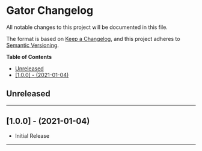 # Gator Changelog <!-- omit in toc -->

All notable changes to this project will be documented in this file.

The format is based on [Keep a Changelog](http://keepachangelog.com/), and this project adheres to [Semantic Versioning](https://semver.org/spec/v2.0.0.html).

**Table of Contents**

- [Unreleased](#unreleased)
- [[1.0.0] - (2021-01-04)](#100---2021-01-04)

## Unreleased

---

## [1.0.0] - (2021-01-04)

- Initial Release

---
